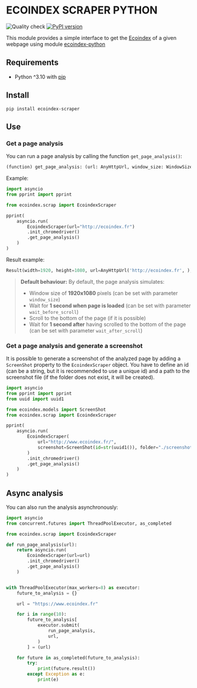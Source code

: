 # ECOINDEX SCRAPER PYTHON

![Quality check](https://github.com/cnumr/ecoindex_scrap_python/workflows/Quality%20checks/badge.svg)
[![PyPI version](https://badge.fury.io/py/ecoindex-scraper.svg)](https://badge.fury.io/py/ecoindex-scraper)

This module provides a simple interface to get the [Ecoindex](http://www.ecoindex.fr) of a given webpage using module [ecoindex-python](https://pypi.org/project/ecoindex/)

## Requirements

- Python ^3.10 with [pip](https://pip.pypa.io/en/stable/installation/)

## Install

```shell
pip install ecoindex-scraper
```

## Use

### Get a page analysis

You can run a page analysis by calling the function `get_page_analysis()`:

```python
(function) get_page_analysis: (url: AnyHttpUrl, window_size: WindowSize | None = WindowSize(width=1920, height=1080), wait_before_scroll: int | None = 1, wait_after_scroll: int | None = 1) -> Coroutine[any, any, Result]
```

Example:

```python
import asyncio
from pprint import pprint

from ecoindex.scrap import EcoindexScraper

pprint(
    asyncio.run(
        EcoindexScraper(url="http://ecoindex.fr")
        .init_chromedriver()
        .get_page_analysis()
    )
)
```

Result example:

```python
Result(width=1920, height=1080, url=AnyHttpUrl('http://ecoindex.fr', ), size=549.253, nodes=52, requests=12, grade='A', score=90.0, ges=1.2, water=1.8, ecoindex_version='5.0.0', date=datetime.datetime(2022, 9, 12, 10, 54, 46, 773443), page_type=None)
```

> **Default behaviour:** By default, the page analysis simulates:
>
> - Window size of **1920x1080** pixels (can be set with parameter `window_size`)
> - Wait for **1 second when page is loaded** (can be set with parameter `wait_before_scroll`)
> - Scroll to the bottom of the page (if it is possible)
> - Wait for **1 second after** having scrolled to the bottom of the page (can be set with parameter `wait_after_scroll`)

### Get a page analysis and generate a screenshot

It is possible to generate a screenshot of the analyzed page by adding a `ScreenShot` property to the `EcoindexScraper` object.
You have to define an id (can be a string, but it is recommended to use a unique id) and a path to the screenshot file (if the folder does not exist, it will be created).

```python
import asyncio
from pprint import pprint
from uuid import uuid1

from ecoindex.models import ScreenShot
from ecoindex.scrap import EcoindexScraper

pprint(
    asyncio.run(
        EcoindexScraper(
            url="http://www.ecoindex.fr/",
            screenshot=ScreenShot(id=str(uuid1()), folder="./screenshots"),
        )
        .init_chromedriver()
        .get_page_analysis()
    )
)
```

## Async analysis

You can also run the analysis asynchronously:

```python
import asyncio
from concurrent.futures import ThreadPoolExecutor, as_completed

from ecoindex.scrap import EcoindexScraper

def run_page_analysis(url):
    return asyncio.run(
        EcoindexScraper(url=url)
        .init_chromedriver()
        .get_page_analysis()
    )


with ThreadPoolExecutor(max_workers=8) as executor:
    future_to_analysis = {}

    url = "https://www.ecoindex.fr"

    for i in range(10):
        future_to_analysis[
            executor.submit(
                run_page_analysis,
                url,
            )
        ] = (url)

    for future in as_completed(future_to_analysis):
        try:
            print(future.result())
        except Exception as e:
            print(e)
```

